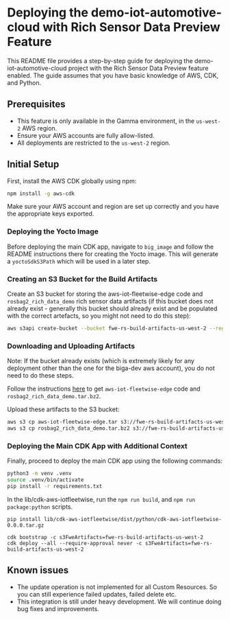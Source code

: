 # Deploying the demo-iot-automotive-cloud with Rich Sensor Data Preview Feature

This README file provides a step-by-step guide for deploying the demo-iot-automotive-cloud project with the Rich Sensor Data Preview feature enabled. The guide assumes that you have basic knowledge of AWS, CDK, and Python.

## Prerequisites

- This feature is only available in the Gamma environment, in the `us-west-2` AWS region.
- Ensure your AWS accounts are fully allow-listed.
- All deployments are restricted to the `us-west-2` region.

## Initial Setup

First, install the AWS CDK globally using npm:

```bash
npm install -g aws-cdk
```

Make sure your AWS account and region are set up correctly and you have the appropriate keys exported.


### Deploying the Yocto Image

Before deploying the main CDK app, navigate to `big_image` and follow the README instructions there for creating the Yocto image. This will generate a `yoctoSdkS3Path` which will be used in a later step.

### Creating an S3 Bucket for the Build Artifacts

Create an S3 bucket for storing the aws-iot-fleetwise-edge code and `rosbag2_rich_data_demo` rich sensor data artifacts (if this bucket does not already exist - generally this bucket should already exist and be populated with the correct artefacts, so you might not need to do this step):

```bash
aws s3api create-bucket --bucket fwe-rs-build-artifacts-us-west-2 --region us-west-2 --create-bucket-configuration LocationConstraint=us-west-2
```

### Downloading and Uploading Artifacts

Note: If the bucket already exists (which is extremely likely for any deployment other than the one for the biga-dev aws account), you do not need to do these steps. 

Follow the instructions [here](https://gitlab.aws.dev/aws-iot-automotive/IoTAutobahnVehicleAgent/-/blob/mainline/docs/vision-system-data/vision-system-data-demo.md#obtain-the-fwe-code-for-vision-system-data) to get `aws-iot-fleetwise-edge` code and `rosbag2_rich_data_demo.tar.bz2`.

Upload these artifacts to the S3 bucket:

```bash
aws s3 cp aws-iot-fleetwise-edge.tar s3://fwe-rs-build-artifacts-us-west-2
aws s3 cp rosbag2_rich_data_demo.tar.bz2 s3://fwe-rs-build-artifacts-us-west-2
```

### Deploying the Main CDK App with Additional Context

Finally, proceed to deploy the main CDK app using the following commands:

```bash
python3 -m venv .venv
source .venv/bin/activate
pip install -r requirements.txt
```
In the lib/cdk-aws-iotfleetwise, run the `npm run build`, and `npm run package:python` scripts.

`pip install lib/cdk-aws-iotfleetwise/dist/python/cdk-aws-iotfleetwise-0.0.0.tar.gz`

```
cdk bootstrap -c s3FweArtifacts=fwe-rs-build-artifacts-us-west-2
cdk deploy --all --require-approval never -c s3FweArtifacts=fwe-rs-build-artifacts-us-west-2
```

## Known issues
- The update operation is not implemented for all Custom Resources. So you can still experience failed updates, failed delete etc.
- This integration is still under heavy development. We will continue doing bug fixes and improvements.
